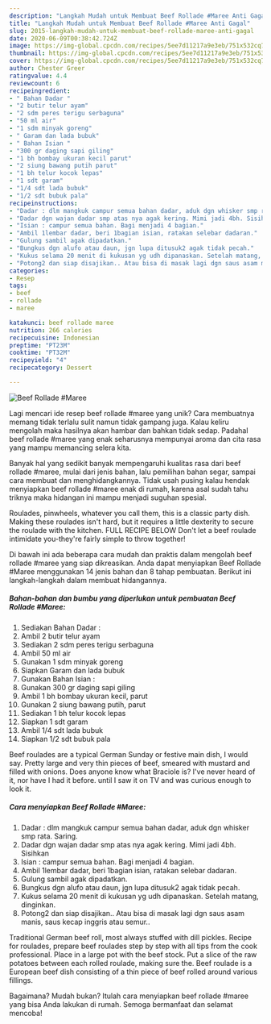 ```yaml
---
description: "Langkah Mudah untuk Membuat Beef Rollade #Maree Anti Gagal"
title: "Langkah Mudah untuk Membuat Beef Rollade #Maree Anti Gagal"
slug: 2015-langkah-mudah-untuk-membuat-beef-rollade-maree-anti-gagal
date: 2020-06-09T00:38:42.724Z
image: https://img-global.cpcdn.com/recipes/5ee7d11217a9e3eb/751x532cq70/beef-rollade-maree-foto-resep-utama.jpg
thumbnail: https://img-global.cpcdn.com/recipes/5ee7d11217a9e3eb/751x532cq70/beef-rollade-maree-foto-resep-utama.jpg
cover: https://img-global.cpcdn.com/recipes/5ee7d11217a9e3eb/751x532cq70/beef-rollade-maree-foto-resep-utama.jpg
author: Chester Greer
ratingvalue: 4.4
reviewcount: 6
recipeingredient:
- " Bahan Dadar "
- "2 butir telur ayam"
- "2 sdm peres terigu serbaguna"
- "50 ml air"
- "1 sdm minyak goreng"
- " Garam dan lada bubuk"
- " Bahan Isian "
- "300 gr daging sapi giling"
- "1 bh bombay ukuran kecil parut"
- "2 siung bawang putih parut"
- "1 bh telur kocok lepas"
- "1 sdt garam"
- "1/4 sdt lada bubuk"
- "1/2 sdt bubuk pala"
recipeinstructions:
- "Dadar : dlm mangkuk campur semua bahan dadar, aduk dgn whisker smp rata. Saring."
- "Dadar dgn wajan dadar smp atas nya agak kering. Mimi jadi 4bh. Sisihkan"
- "Isian : campur semua bahan. Bagi menjadi 4 bagian."
- "Ambil 1lembar dadar, beri 1bagian isian, ratakan selebar dadaran."
- "Gulung sambil agak dipadatkan."
- "Bungkus dgn alufo atau daun, jgn lupa ditusuk2 agak tidak pecah."
- "Kukus selama 20 menit di kukusan yg udh dipanaskan. Setelah matang, dinginkan."
- "Potong2 dan siap disajikan.. Atau bisa di masak lagi dgn saus asam manis, saus kecap inggris atau semur.."
categories:
- Resep
tags:
- beef
- rollade
- maree

katakunci: beef rollade maree 
nutrition: 266 calories
recipecuisine: Indonesian
preptime: "PT23M"
cooktime: "PT32M"
recipeyield: "4"
recipecategory: Dessert

---
```



![Beef Rollade #Maree](https://img-global.cpcdn.com/recipes/5ee7d11217a9e3eb/751x532cq70/beef-rollade-maree-foto-resep-utama.jpg)

Lagi mencari ide resep beef rollade #maree yang unik? Cara membuatnya memang tidak terlalu sulit namun tidak gampang juga. Kalau keliru mengolah maka hasilnya akan hambar dan bahkan tidak sedap. Padahal beef rollade #maree yang enak seharusnya mempunyai aroma dan cita rasa yang mampu memancing selera kita.

Banyak hal yang sedikit banyak mempengaruhi kualitas rasa dari beef rollade #maree, mulai dari jenis bahan, lalu pemilihan bahan segar, sampai cara membuat dan menghidangkannya. Tidak usah pusing kalau hendak menyiapkan beef rollade #maree enak di rumah, karena asal sudah tahu triknya maka hidangan ini mampu menjadi suguhan spesial.

Roulades, pinwheels, whatever you call them, this is a classic party dish. Making these roulades isn&#39;t hard, but it requires a little dexterity to secure the roulade with the kitchen. FULL RECIPE BELOW Don&#39;t let a beef roulade intimidate you-they&#39;re fairly simple to throw together!


Di bawah ini ada beberapa cara mudah dan praktis dalam mengolah beef rollade #maree yang siap dikreasikan. Anda dapat menyiapkan Beef Rollade #Maree menggunakan 14 jenis bahan dan 8 tahap pembuatan. Berikut ini langkah-langkah dalam membuat hidangannya.

<!--inarticleads1-->

##### Bahan-bahan dan bumbu yang diperlukan untuk pembuatan Beef Rollade #Maree:

1. Sediakan  Bahan Dadar :
1. Ambil 2 butir telur ayam
1. Sediakan 2 sdm peres terigu serbaguna
1. Ambil 50 ml air
1. Gunakan 1 sdm minyak goreng
1. Siapkan  Garam dan lada bubuk
1. Gunakan  Bahan Isian :
1. Gunakan 300 gr daging sapi giling
1. Ambil 1 bh bombay ukuran kecil, parut
1. Gunakan 2 siung bawang putih, parut
1. Sediakan 1 bh telur kocok lepas
1. Siapkan 1 sdt garam
1. Ambil 1/4 sdt lada bubuk
1. Siapkan 1/2 sdt bubuk pala


Beef roulades are a typical German Sunday or festive main dish, I would say. Pretty large and very thin pieces of beef, smeared with mustard and filled with onions. Does anyone know what Braciole is? I&#39;ve never heard of it, nor have I had it before. until I saw it on TV and was curious enough to look it. 

<!--inarticleads2-->

##### Cara menyiapkan Beef Rollade #Maree:

1. Dadar : dlm mangkuk campur semua bahan dadar, aduk dgn whisker smp rata. Saring.
1. Dadar dgn wajan dadar smp atas nya agak kering. Mimi jadi 4bh. Sisihkan
1. Isian : campur semua bahan. Bagi menjadi 4 bagian.
1. Ambil 1lembar dadar, beri 1bagian isian, ratakan selebar dadaran.
1. Gulung sambil agak dipadatkan.
1. Bungkus dgn alufo atau daun, jgn lupa ditusuk2 agak tidak pecah.
1. Kukus selama 20 menit di kukusan yg udh dipanaskan. Setelah matang, dinginkan.
1. Potong2 dan siap disajikan.. Atau bisa di masak lagi dgn saus asam manis, saus kecap inggris atau semur..


Traditional German beef roll, most always stuffed with dill pickles. Recipe for roulades, prepare beef roulades step by step with all tips from the cook professional. Place in a large pot with the beef stock. Put a slice of the raw potatoes between each rolled roulade, making sure the. Beef roulade is a European beef dish consisting of a thin piece of beef rolled around various fillings. 

Bagaimana? Mudah bukan? Itulah cara menyiapkan beef rollade #maree yang bisa Anda lakukan di rumah. Semoga bermanfaat dan selamat mencoba!
